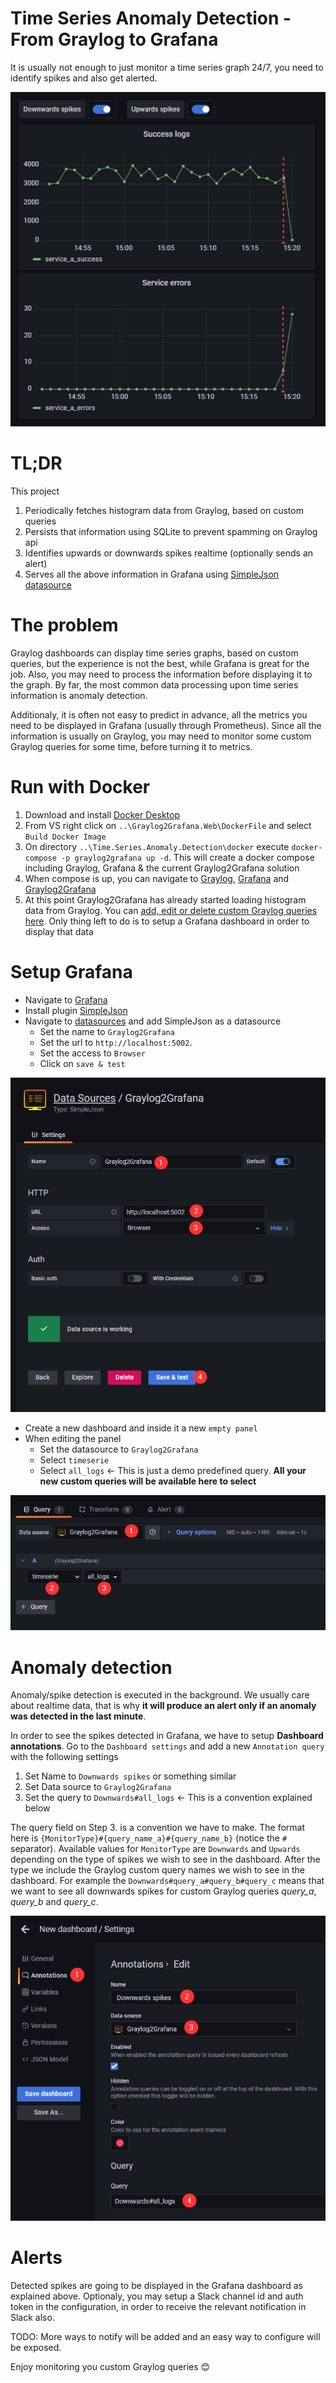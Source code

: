 # Time Series Anomaly Detection - From Graylog to Grafana
It is usually not enough to just monitor a time series graph 24/7, you need to identify spikes and also get alerted.

![alt text](https://github.com/raptisv/Time.Series.Anomaly.Detection/blob/main/Graylog2Grafana.Web/wwwroot/img/Graylog2Grafana_3.png "")

# TL;DR
This project
1. Periodically fetches histogram data from Graylog, based on custom queries
2. Persists that information using SQLite to prevent spamming on Graylog api
3. Identifies upwards or downwards spikes realtime (optionally sends an alert)
4. Serves all the above information in Grafana using [SimpleJson datasource](https://grafana.com/grafana/plugins/grafana-simple-json-datasource/) 

# The problem

Graylog dashboards can display time series graphs, based on custom queries, but the experience is not the best, while Grafana is great for the job. Also, you may need to process the information before displaying it to the graph. By far, the most common data processing upon time series information is anomaly detection. 

Additionaly, it is often not easy to predict in advance, all the metrics you need to be displayed in Grafana (usually through Prometheus). Since all the information is usually on Graylog, you may need to monitor some custom Graylog queries for some time, before turning it to metrics.

# Run with Docker
1. Download and install [Docker Desktop](https://www.docker.com/products/docker-desktop)
2. From VS right click on `..\Graylog2Grafana.Web\DockerFile` and select `Build Docker Image`
3.  On directory `..\Time.Series.Anomaly.Detection\docker` execute `docker-compose -p graylog2grafana up -d`. This will create a docker compose including Graylog, Grafana & the current Graylog2Grafana solution
4. When compose is up, you can navigate to [Graylog](http://localhost:9000/), [Grafana](http://localhost:3000/) and [Graylog2Grafana](http://localhost:5002/) 
5. At this point Graylog2Grafana has already started loading histogram data from Graylog. You can [add, edit or delete custom Graylog queries here](http://localhost:5002/). Only thing left to do is to setup a Grafana dashboard in order to display that data

# Setup Grafana
* Navigate to [Grafana](http://localhost:3000/)
* Install plugin [SimpleJson](http://localhost:3000/plugins/grafana-simple-json-datasource?page=overview)
* Navigate to [datasources](http://localhost:3000/datasources) and add SimpleJson as a datasource
  - Set the name to `Graylog2Grafana`
  - Set the url to `http://localhost:5002`. 
  - Set the access to `Browser`
  - Click on `save & test`
 
![alt text](https://github.com/raptisv/Time.Series.Anomaly.Detection/blob/main/Graylog2Grafana.Web/wwwroot/img/Graylog2Grafana_0.png "")

* Create a new dashboard and inside it a new `empty panel`
* When editing the panel 
  - Set the datasource to `Graylog2Grafana`
  - Select `timeserie`
  - Select `all_logs` <- This is just a demo predefined query. **All your new custom queries will be available here to select**

![alt text](https://github.com/raptisv/Time.Series.Anomaly.Detection/blob/main/Graylog2Grafana.Web/wwwroot/img/Graylog2Grafana_2.png "")

# Anomaly detection 
Anomaly/spike detection is executed in the background. We usually care about realtime data, that is why **it will produce an alert only if an anomaly was detected in the last minute**. 

In order to see the spikes detected in Grafana, we have to setup **Dashboard annotations**. 
Go to the `Dashboard settings` and add a new `Annotation query` with the following settings
1. Set Name to `Downwards spikes` or something similar
2. Set Data source to `Graylog2Grafana`
3. Set the query to `Downwards#all_logs` <- This is a convention explained below

The query field on Step 3. is a convention we have to make. The format here is `{MonitorType}#{query_name_a}#{query_name_b}` (notice the `#` separator). Available values for `MonitorType` are `Downwards` and `Upwards` depending on the type of spikes we wish to see in the dashboard. After the type we include the Graylog custom query names we wish to see in the dashboard. For example the `Downwards#query_a#query_b#query_c` means that we want to see all downwards spikes for custom Graylog queries *query_a*, *query_b* and *query_c*.

![alt text](https://github.com/raptisv/Time.Series.Anomaly.Detection/blob/main/Graylog2Grafana.Web/wwwroot/img/Graylog2Grafana_1.png "")

# Alerts
Detected spikes are going to be displayed in the Grafana dashboard as explained above. Optionaly, you may setup a Slack channel id and auth token in the configuration, in order to receive the relevant notification in Slack also. 

TODO: More ways to notify will be added and an easy way to configure will be exposed.

Enjoy monitoring you custom Graylog queries 😊
